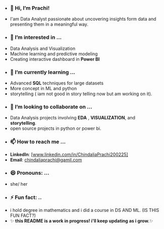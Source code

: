 - ### 👋 Hi, I’m Prachi!
- I'am Data Analyst passionate about uncovering insights form data and presenting them in a meaningful way.
- ### 👀 I’m interested in ...
- Data Analysis and Visualization
- Machine learning and predictive modeling
- Creating interactive dashboard in **Power BI**
-  ### 🌱 I’m currently learning ...
-  Advanced **SQL** techniques for large datasets
-  More concept in ML and python
-  storytelling ( iam not good in story telling now but am working on it).
-  ### 💞️ I’m looking to collaborate on ...
- Data Analysis projects involving **EDA** , **VISUALIZATION**, and **storytelling**.
- open source projects in python or power bi.
- ### 📫 How to reach me ...
- **LinkedIn**: [www.linkedin.com/in/ChindaliaPrachi200225]
- **Email**: chindaliaprachi@gamil.com
- ### 😄 Pronouns: ...
- she/ her
- ### ⚡ Fun fact: ..
- i hold degree in mathematics and i did a course in DS AND ML. (IS THIS FUN FACT?)
- ✨ **this README is a work in progress! i'll keep updating as i grow.**✨

<!---
PRACHI504-HUE/PRACHI504-HUE is a ✨ special ✨ repository because its `README.md` (this file) appears on your GitHub profile.
You can click the Preview link to take a look at your changes.
--->
